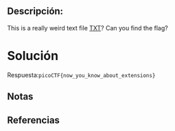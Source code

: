 ## Descripción:
This is a really weird text file [TXT](https://jupiter.challenges.picoctf.org/static/e7e5d188621ee705ceeb0452525412ef/flag.txt)? Can you find the flag?

# Solución
Respuesta:`picoCTF{now_you_know_about_extensions}`

## Notas

## Referencias
 